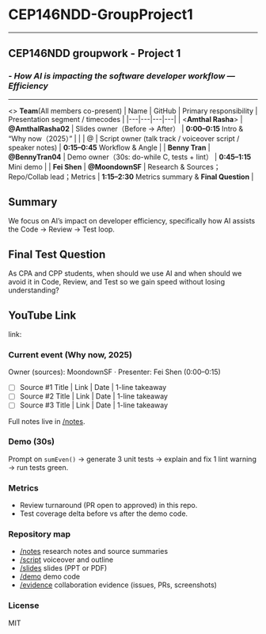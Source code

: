 # **CEP146NDD-GroupProject1**

---
## CEP146NDD groupwork - Project 1 
### - *How AI is impacting the software developer workflow — Efficiency*

---
<>
**Team**(All members co-present)
| Name | GitHub | Primary responsibility | Presentation segment / timecodes |
|---|---|---|---|
| <**Amthal Rasha**> | **@AmthalRasha02** | Slides owner（Before → After） | **0:00–0:15** Intro & “Why now（2025）” |
| <Name B> | @<idB> | Script owner (talk track / voiceover script / speaker notes) | **0:15–0:45** Workflow & Angle |
| **Benny Tran** | **@BennyTran04** | Demo owner（30s: do-while C, tests + lint） | **0:45–1:15** Mini demo |
| **Fei Shen** | **@MoondownSF** | Research & Sources；Repo/Collab lead；Metrics | **1:15–2:30** Metrics summary & **Final Question** |

## Summary
We focus on AI’s impact on developer efficiency, specifically how AI assists the Code → Review → Test loop.

## Final Test Question
As CPA and CPP students, when should we use AI and when should we avoid it in Code, Review, and Test so we gain speed without losing understanding?

## YouTube Link
link:

### Current event (Why now, 2025)
Owner (sources): MoondownSF · Presenter: Fei Shen (0:00–0:15)

- [ ] Source #1 Title | Link | Date | 1-line takeaway
- [ ] Source #2 Title | Link | Date | 1-line takeaway
- [ ] Source #3 Title | Link | Date | 1-line takeaway

Full notes live in [/notes](./notes).

### Demo (30s)
Prompt on `sumEven()` → generate 3 unit tests → explain and fix 1 lint warning → run tests green.

### Metrics
- Review turnaround (PR open to approved) in this repo.
- Test coverage delta before vs after the demo code.


### Repository map
- [/notes](./notes) research notes and source summaries  
- [/script](./script) voiceover and outline  
- [/slides](./slides) slides (PPT or PDF)  
- [/demo](./demo) demo code  
- [/evidence](./evidence) collaboration evidence (issues, PRs, screenshots)

### License
MIT
